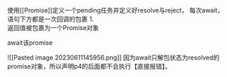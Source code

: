 

使用[[Promise]]定义一个pending任务并定义好resolve与reject，
每次await，语句下方都是一次回调的包裹
	1.  
返回值被包裹为一个Promise对象

await该promise

![[Pasted image 20230611145956.png]]
因为await只解包状态为resolved的promise对象，所以声明p4的后面都不会执行【直接报错】。